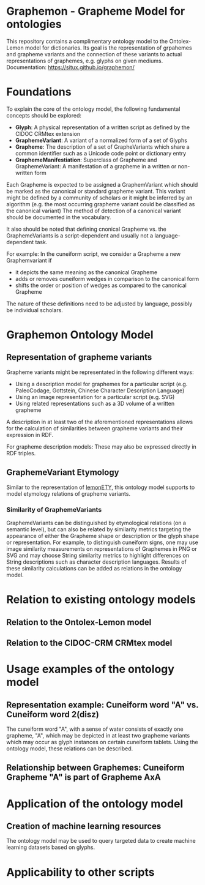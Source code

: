 # Graphemon - Grapheme Model for ontologies
This repository contains a complimentary ontology model to the Ontolex-Lemon model for dictionaries.
Its goal is the representation of grpahemes and grapheme variants and the connection of these variants to actual representations of graphemes, e.g. glyphs on given mediums.
Documentation: https://situx.github.io/graphemon/

# Foundations
To explain the core of the ontology model, the following fundamental concepts should be explored:
* **Glyph**: A physical representation of a written script as defined by the CIDOC CRMtex extension
* **GraphemeVariant**: A variant of a normalized form of a set of Glyphs
* **Grapheme**: The description of a set of GrapheVariants which share a common identifier such as a Unicode code point or dictionary entry
* **GraphemeManifestiation**: Superclass of Grapheme and GraphemeVariant: A manifestation of a grapheme in a written or non-written form

Each Grapheme is expected to be assigned a GraphemVariant which should be marked as the canonical or standard grapheme variant.
This variant might be defined by a community of scholars or it might be inferred by an algorithm (e.g. the most occurring grapheme variant could be classified as the canonical variant)
The method of detection of a canonical variant should be documented in the vocabulary.

It also should be noted that defining cnonical Grapheme vs. the GraphemeVariants is a script-dependent and usually not a language-dependent task.

For example: In the cuneiform script, we consider a Grapheme a new Graphemvariant if
* it depicts the same meaning as the canonical Grapheme
* adds or removes cuneiform wedges in comparison to the canonical form
* shifts the order or position of wedges as compared to the canonical Grapheme

The nature of these definitions need to be adjusted by language, possibly be individual scholars.

# Graphemon Ontology Model

## Representation of grapheme variants
Grapheme variants might be representated in the following different ways:
* Using a description model for graphemes for a particular script (e.g. PaleoCodage, Gottstein, Chinese Character Description Language)
* Using an image representation for a particular script (e.g. SVG)
* Using related representations such as a 3D volume of a written grapheme

A description in at least two of the aforementioned representations allows for the calculation of similarities between grapheme variants and their expression in RDF.

For grapheme description models: These may also be expressed directly in RDF triples.

## GraphemeVariant Etymology

Similar to the representation of [lemonETY](https://github.com/anasfkhan81/lemonEty), this ontology model supports to model etymology relations of grapheme variants.

### Similarity of GraphemeVariants

GraphemeVariants can be distinguished by etymological relations (on a semantic level), but can also be related by similarity metrics targeting the appearance of either the Grapheme shape or description or the glyph shape or representation.
For example, to distinguish cuneiform signs, one may use image similarity measurements on representations of Graphemes in PNG or SVG and may choose String similarity metrics to highlight differences on String descriptions such as character description languages.
Results of these similarity calculations can be added as relations in the ontology model.

# Relation to existing ontology models

## Relation to the Ontolex-Lemon model

## Relation to the CIDOC-CRM CRMtex model

# Usage examples of the ontology model

## Representation example: Cuneiform word "A" vs. Cuneiform word 2(disz)

The cuneiform word "A", with a sense of water consists of exactly one grapheme, "A", which may be depicted in at least two grapheme variants which may occur as glyph instances on certain cuneiform tablets.
Using the ontology model, these relations can be described.

## Relationship between Graphemes: Cuneiform Grapheme "A" is part of Grapheme AxA

# Application of the ontology model

## Creation of machine learning resources

The ontology model may be used to query targeted data to create machine learning datasets based on glyphs.

# Applicability to other scripts


